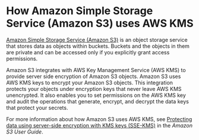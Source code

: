 # How Amazon Simple Storage Service \(Amazon S3\) uses AWS KMS<a name="services-s3"></a>

[Amazon Simple Storage Service \(Amazon S3\)](https://docs.aws.amazon.com/AmazonS3/latest/userguide/Welcome.html) is an object storage service that stores data as objects within buckets\. Buckets and the objects in them are private and can be accessed only if you explicitly grant access permissions\. 

Amazon S3 integrates with AWS Key Management Service \(AWS KMS\) to provide server side encryption of Amazon S3 objects\. Amazon S3 uses AWS KMS keys to encrypt your Amazon S3 objects\. This integration protects your objects under encryption keys that never leave AWS KMS unencrypted\. It also enables you to set permissions on the AWS KMS key and audit the operations that generate, encrypt, and decrypt the data keys that protect your secrets\. 

For more information about how Amazon S3 uses AWS KMS, see [Protecting data using server\-side encryption with KMS keys \(SSE\-KMS\)](https://docs.aws.amazon.com/AmazonS3/latest/userguide/UsingKMSEncryption.html) in the *Amazon S3 User Guide*\.
